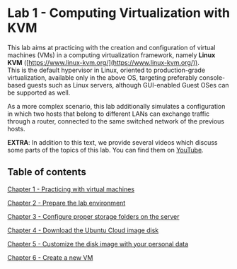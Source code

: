 # Lab 1 - Computing Virtualization with KVM

This lab aims at practicing with the creation and configuration of virtual machines (VMs) in a computing virtualization framework, namely **Linux KVM** ([https://www.linux-kvm.org/](https://www.linux-kvm.org/)).  
This is the default hypervisor in Linux, oriented to production-grade virtualization, available only in the above OS, targeting preferably console-based guests such as Linux servers, although GUI-enabled Guest OSes can be supported as well.

As a more complex scenario, this lab additionally simulates a configuration in which two hosts that belong to different LANs can exchange traffic through a router, connected to the same switched network of the previous hosts.

**EXTRA**: In addition to this text, we provide several videos which discuss some parts of the topics of this lab. You can find them on [YouTube](https://www.youtube.com/playlist?list=PLTAfidx4guQImT5beuAs4YAhIzuBBoEHk).

## Table of contents 

[Chapter 1 - Practicing with virtual machines](./1.1/README.md)

[Chapter 2 - Prepare the lab environment](1.2/README.md)

[Chapter 3 - Configure proper storage folders on the server](1.3/README.md)

[Chapter 4 - Download the Ubuntu Cloud image disk](1.4/README.md)

[Chapter 5 - Customize the disk image with your personal data](1.5/README.md)

[Chapter 6 - Create a new VM](1.6/README.md)